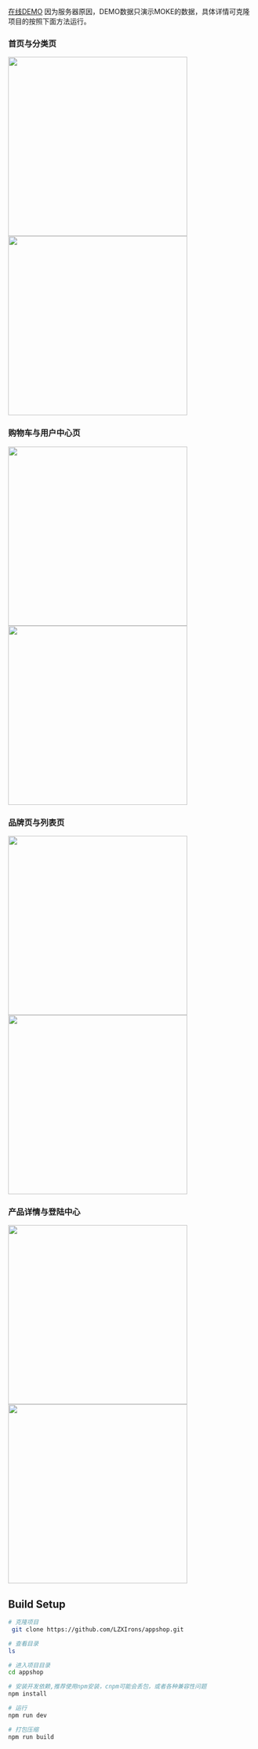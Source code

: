 

[在线DEMO](https://lzxirons.github.io/vue/)
因为服务器原因，DEMO数据只演示MOKE的数据，具体详情可克隆项目的按照下面方法运行。
### 首页与分类页

<img width="365"   src="https://github.com/LZXIrons/appshop/raw/master/screenshots/首页.jpg"/>
<img width="365"  src="https://github.com/LZXIrons/appshop/raw/master/screenshots/分类页.jpg"/>

### 购物车与用户中心页

<img width="365"  src="https://github.com/LZXIrons/appshop/raw/master/screenshots/购物车页.jpg"/>
<img width="365"  src="https://github.com/LZXIrons/appshop/raw/master/screenshots/用户中心.jpg"/>

### 品牌页与列表页


<img width="365"  src="https://github.com/LZXIrons/appshop/raw/master/screenshots/品牌页.jpg"/>
<img width="365"  src="https://github.com/LZXIrons/appshop/raw/master/screenshots/列表页.jpg"/>

### 产品详情与登陆中心


<img width="365"  src="https://github.com/LZXIrons/appshop/raw/master/screenshots/产品详情页.jpg"/>
<img width="365"  src="https://github.com/LZXIrons/appshop/raw/master/screenshots/登陆中心.jpg"/>


## Build Setup

``` bash
# 克隆项目 
 git clone https://github.com/LZXIrons/appshop.git

# 查看目录
ls

# 进入项目目录
cd appshop

# 安装开发依赖,推荐使用npm安装，cnpm可能会丢包，或者各种兼容性问题
npm install

# 运行
npm run dev

# 打包压缩
npm run build
```

